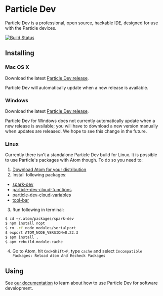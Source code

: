 # Particle Dev

Particle Dev is a professional, open source, hackable IDE, designed for use with the Particle devices.

[![Build Status](https://travis-ci.org/spark/spark-dev.svg?branch=master)](https://travis-ci.org/spark/spark-dev)

## Installing

### Mac OS X

Download the latest [Particle Dev release](https://github.com/spark/spark-dev/releases/latest).

Particle Dev will automatically update when a new release is available.

### Windows

Download the latest [Particle Dev release](https://github.com/spark/spark-dev/releases/latest).

Particle Dev for Windows does not currently automatically update when a new release is available; you will have to download a new version manually when updates are released. We hope to see this change in the future.

### Linux

Currently there isn't a standalone Particle Dev build for Linux. It is possible to use Particle's packages with Atom though. To do so you need to:

1. [Download Atom for your distribution](https://github.com/atom/atom/releases/latest)
2. Install following packages:
  * [spark-dev](https://atom.io/packages/spark-dev)
  * [particle-dev-cloud-functions](https://atom.io/packages/particle-dev-cloud-functions)
  * [particle-dev-cloud-variables](https://atom.io/packages/particle-dev-cloud-variables)
  * [tool-bar](https://atom.io/packages/tool-bar)
3. Run following in terminal:

  ```bash
  $ cd ~/.atom/packages/spark-dev
  $ npm install nopt
  $ rm -rf node_modules/serialport
  $ export ATOM_NODE_VERSION=0.22.3
  $ apm install .
  $ apm rebuild-module-cache
  ```
4. Go to Atom, hit `Cmd+Shift+P`, type `cache` and select `Incompatible Packages: Reload Atom And Recheck Packages`

## Using

See [our documentation](http://docs.particle.io/core/dev) to learn about how to use Particle Dev for software development.
